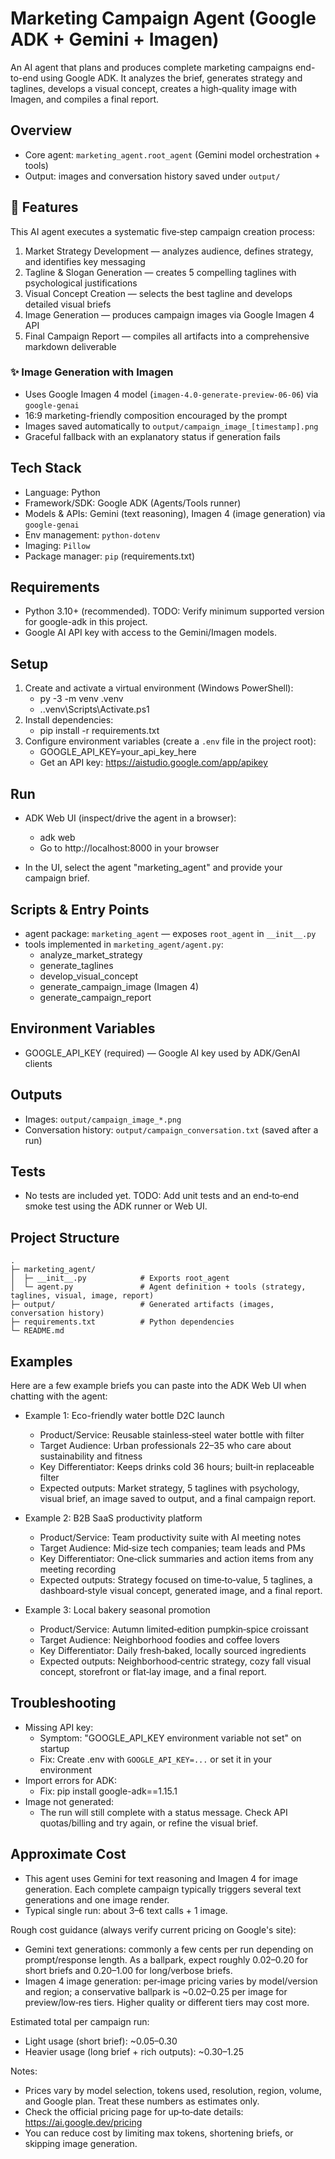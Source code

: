# Marketing Campaign Agent (Google ADK + Gemini + Imagen)

An AI agent that plans and produces complete marketing campaigns end-to-end using Google ADK. It analyzes the brief, generates strategy and taglines, develops a visual concept, creates a high‑quality image with Imagen, and compiles a final report.

## Overview
- Core agent: `marketing_agent.root_agent` (Gemini model orchestration + tools)
- Output: images and conversation history saved under `output/`

## 🎯 Features

This AI agent executes a systematic five‑step campaign creation process:

1. Market Strategy Development — analyzes audience, defines strategy, and identifies key messaging
2. Tagline & Slogan Generation — creates 5 compelling taglines with psychological justifications
3. Visual Concept Creation — selects the best tagline and develops detailed visual briefs
4. Image Generation — produces campaign images via Google Imagen 4 API
5. Final Campaign Report — compiles all artifacts into a comprehensive markdown deliverable

### ✨ Image Generation with Imagen
- Uses Google Imagen 4 model (`imagen-4.0-generate-preview-06-06`) via `google-genai`
- 16:9 marketing-friendly composition encouraged by the prompt
- Images saved automatically to `output/campaign_image_[timestamp].png`
- Graceful fallback with an explanatory status if generation fails

## Tech Stack
- Language: Python
- Framework/SDK: Google ADK (Agents/Tools runner)
- Models & APIs: Gemini (text reasoning), Imagen 4 (image generation) via `google-genai`
- Env management: `python-dotenv`
- Imaging: `Pillow`
- Package manager: `pip` (requirements.txt)

## Requirements
- Python 3.10+ (recommended). TODO: Verify minimum supported version for google-adk in this project.
- Google AI API key with access to the Gemini/Imagen models.

## Setup
1. Create and activate a virtual environment (Windows PowerShell):
   - py -3 -m venv .venv
   - .\.venv\Scripts\Activate.ps1
2. Install dependencies:
   - pip install -r requirements.txt
3. Configure environment variables (create a `.env` file in the project root):
   - GOOGLE_API_KEY=your_api_key_here
   - Get an API key: https://aistudio.google.com/app/apikey

## Run
- ADK Web UI (inspect/drive the agent in a browser):
  - adk web
  - Go to http://localhost:8000 in your browser

- In the UI, select the agent "marketing_agent" and provide your campaign brief.

## Scripts & Entry Points
- agent package: `marketing_agent` — exposes `root_agent` in `__init__.py`
- tools implemented in `marketing_agent/agent.py`:
  - analyze_market_strategy
  - generate_taglines
  - develop_visual_concept
  - generate_campaign_image (Imagen 4)
  - generate_campaign_report

## Environment Variables
- GOOGLE_API_KEY (required) — Google AI key used by ADK/GenAI clients

## Outputs
- Images: `output/campaign_image_*.png`
- Conversation history: `output/campaign_conversation.txt` (saved after a run)

## Tests
- No tests are included yet. TODO: Add unit tests and an end‑to‑end smoke test using the ADK runner or Web UI.

## Project Structure
```
.
├─ marketing_agent/
│  ├─ __init__.py            # Exports root_agent
│  └─ agent.py               # Agent definition + tools (strategy, taglines, visual, image, report)
├─ output/                   # Generated artifacts (images, conversation history)
├─ requirements.txt          # Python dependencies
└─ README.md
```

## Examples
Here are a few example briefs you can paste into the ADK Web UI when chatting with the agent:

- Example 1: Eco-friendly water bottle D2C launch
  - Product/Service: Reusable stainless‑steel water bottle with filter
  - Target Audience: Urban professionals 22–35 who care about sustainability and fitness
  - Key Differentiator: Keeps drinks cold 36 hours; built‑in replaceable filter
  - Expected outputs: Market strategy, 5 taglines with psychology, visual brief, an image saved to output, and a final campaign report.

- Example 2: B2B SaaS productivity platform
  - Product/Service: Team productivity suite with AI meeting notes
  - Target Audience: Mid‑size tech companies; team leads and PMs
  - Key Differentiator: One‑click summaries and action items from any meeting recording
  - Expected outputs: Strategy focused on time‑to‑value, 5 taglines, a dashboard‑style visual concept, generated image, and a final report.

- Example 3: Local bakery seasonal promotion
  - Product/Service: Autumn limited‑edition pumpkin‑spice croissant
  - Target Audience: Neighborhood foodies and coffee lovers
  - Key Differentiator: Daily fresh‑baked, locally sourced ingredients
  - Expected outputs: Neighborhood‑centric strategy, cozy fall visual concept, storefront or flat‑lay image, and a final report.


## Troubleshooting
- Missing API key:
  - Symptom: "GOOGLE_API_KEY environment variable not set" on startup
  - Fix: Create .env with `GOOGLE_API_KEY=...` or set it in your environment
- Import errors for ADK:
  - Fix: pip install google-adk==1.15.1
- Image not generated:
  - The run will still complete with a status message. Check API quotas/billing and try again, or refine the visual brief.


## Approximate Cost
- This agent uses Gemini for text reasoning and Imagen 4 for image generation. Each complete campaign typically triggers several text generations and one image render.
- Typical single run: about 3–6 text calls + 1 image.

Rough cost guidance (always verify current pricing on Google's site):
- Gemini text generations: commonly a few cents per run depending on prompt/response length. As a ballpark, expect roughly $0.02–$0.20 for short briefs and $0.20–$1.00 for long/verbose briefs.
- Imagen 4 image generation: per‑image pricing varies by model/version and region; a conservative ballpark is ~$0.02–$0.25 per image for preview/low‑res tiers. Higher quality or different tiers may cost more.

Estimated total per campaign run:
- Light usage (short brief): ~$0.05–$0.30
- Heavier usage (long brief + rich outputs): ~$0.30–$1.25

Notes:
- Prices vary by model selection, tokens used, resolution, region, volume, and Google plan. Treat these numbers as estimates only.
- Check the official pricing page for up‑to‑date details: https://ai.google.dev/pricing
- You can reduce cost by limiting max tokens, shortening briefs, or skipping image generation.
